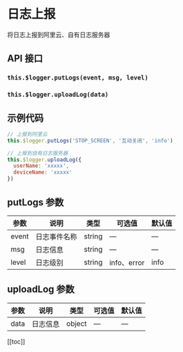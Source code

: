 # 日志上报

将日志上报到阿里云、自有日志服务器

## API 接口

### `this.$logger.putLogs(event, msg, level)`

### `this.$logger.uploadLog(data)`

## 示例代码

```js
// 上报到阿里云
this.$logger.putLogs('STOP_SCREEN', '互动关闭', 'info')

// 上报到自有日志服务器
this.$logger.uploadLog({
  userName: 'xxxxx',
  deviceName: 'xxxxx'
})
```

## putLogs 参数

| 参数  | 说明         | 类型   | 可选值      | 默认值 |
| ----- | ------------ | ------ | ----------- | ------ |
| event | 日志事件名称 | string | —           | —      |
| msg   | 日志信息     | string | —           | —      |
| level | 日志级别     | string | info、error | info   |

## uploadLog 参数

| 参数 | 说明     | 类型   | 可选值 | 默认值 |
| ---- | -------- | ------ | ------ | ------ |
| data | 日志信息 | object | —      | —      |

[[toc]]
